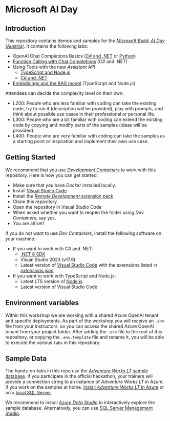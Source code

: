 # Microsoft AI Day

## Introduction

This repository contains demos and samples for the [_Microsoft Build: AI Day (Austria)_](https://msevents.microsoft.com/event?id=3431470856). It contains the following labs:

* OpenAI Chat Completions Basics ([C# and .NET](./labs/010-basics-dotnet/) or [Python](./labs/015-basics-python/))
* [Function Calling with Chat Completions](./labs/020-functions-dotnet/) (C# and .NET)
* Using Tools with the new _Assistant_ API
  * [TypeScript and Node.js](./labs/030-assistants-nodejs/)
  * [C# and .NET](./labs/035-assistants-dotnet/)
* [Embeddings and the RAG model](./labs/040-embeddings-rag-nodejs/) (TypeScript and Node.js)

Attendees can decide the complexity level on their own:

* L200: People who are less familiar with coding can take the existing code, try to run it (description will be provided), play with prompts, and think about possible use cases in their professional or personal life.
* L300: People who are a bit familiar with coding can extend the existing code by copying and modify parts of the samples (ideas will be provided).
* L400: People who are very familiar with coding can take the samples as a starting point or inspiration and implement their own use case.

## Getting Started

We recommend that you use [_Development Containers_](https://containers.dev/) to work with this repository. Here is how you can get started:

* Make sure that you have _Docker_ installed locally.
* Install [Visual Studio Code](https://code.visualstudio.com)
* Install the [_Remote Development_ extension pack](https://marketplace.visualstudio.com/items?itemName=ms-vscode-remote.vscode-remote-extensionpack)
* Clone this repository
* Open the repository in Visual Studio Code
* When asked whether you want to reopen the folder using _Dev Containers_, say yes.
* You are all set!

If you do not want to use _Dev Containers_, install the following software on your machine:

* If you want to work with C# and .NET:
    * [.NET 8 SDK](https://dotnet.microsoft.com/download/dotnet)
    * Visual Studio 2023 (v17.9)
    * Latest version of [Visual Studio Code](https://code.visualstudio.com) with the extensions listed in [_extensions.json_](./.vscode/extensions.json)
* If you want to work with TypeScript and Node.js:
    * Latest LTS version of [Node.js](https://nodejs.org)
    * Latest version of Visual Studio Code

## Environment variables

Within this workshop we are working with a shared Azure OpenAI tenant and specific deployments. As part of the workshop you will receive an `.env` file from your instructors, so you can access the shared Azure OpenAI tenant from your project folder. After adding the `.env` file to the root of this repository, or copying the `.env.template` file and rename it, you will be able to execute the various `labs` in this repostiory.

## Sample Data

The hands-on-labs in this repo use the [_Adventure Works LT_ sample database](https://learn.microsoft.com/en-us/sql/samples/adventureworks-install-configure). If you participate in the official hackathon, your trainers will provide a connection string to an instance of _Adventure Works LT_ in Azure. If you work on the samples at home, [install _Adventure Works LT_ in Azure](https://learn.microsoft.com/en-us/sql/samples/adventureworks-install-configure?view=sql-server-ver16&tabs=ssms#deploy-to-azure-sql-database) or on a [local SQL Server](https://learn.microsoft.com/en-us/sql/samples/adventureworks-install-configure?view=sql-server-ver16&tabs=ssms#restore-to-sql-server).

We recommend to install [_Azure Data Studio_](https://azure.microsoft.com/en-us/products/data-studio) to interactively explore the sample database. Alternatively, you can use [SQL Server Management Studio](https://docs.microsoft.com/en-us/sql/ssms/download-sql-server-management-studio-ssms).
